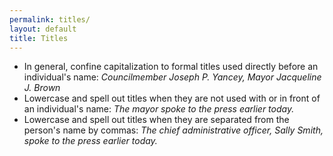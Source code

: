 ```yaml
---
permalink: titles/
layout: default
title: Titles
---
```


* In general, confine capitalization to formal titles used directly before an individual's name:  _Councilmember Joseph P. Yancey, Mayor Jacqueline J. Brown_
* Lowercase and spell out titles when they are not used with or in front of an individual's name:  _The mayor spoke to the press earlier today._
* Lowercase and spell out titles when they are separated from the person's name by commas:  _The chief administrative officer, Sally Smith, spoke to the press earlier today._


